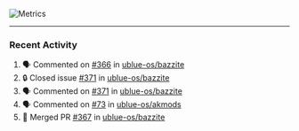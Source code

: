 ![Metrics](https://metrics.lecoq.io/KyleGospo?template=classic&base=header%2C%20activity%2C%20community%2C%20repositories%2C%20metadata&base.indepth=false&base.hireable=false&base.skip=false&config.timezone=America%2FLos_Angeles)

---
### Recent Activity
<!--START_SECTION:activity-->
1. 🗣 Commented on [#366](https://github.com/ublue-os/bazzite/issues/366#issuecomment-1734728873) in [ublue-os/bazzite](https://github.com/ublue-os/bazzite)
2. 🔒 Closed issue [#371](https://github.com/ublue-os/bazzite/issues/371) in [ublue-os/bazzite](https://github.com/ublue-os/bazzite)
3. 🗣 Commented on [#371](https://github.com/ublue-os/bazzite/issues/371#issuecomment-1734695783) in [ublue-os/bazzite](https://github.com/ublue-os/bazzite)
4. 🗣 Commented on [#73](https://github.com/ublue-os/akmods/pull/73#issuecomment-1734596320) in [ublue-os/akmods](https://github.com/ublue-os/akmods)
5. 🎉 Merged PR [#367](https://github.com/ublue-os/bazzite/pull/367) in [ublue-os/bazzite](https://github.com/ublue-os/bazzite)
<!--END_SECTION:activity-->
